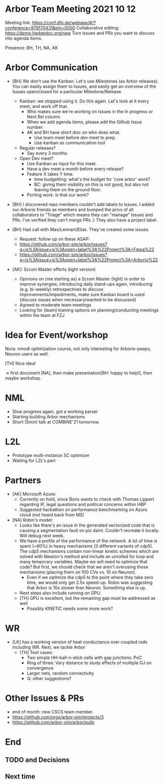 Arbor Team Meeting 2021 10 12
=============================

Meeting link: https://conf.dfn.de/webapp/#/?conference=979170431&pin=0000
Collaborative editing: https://demo.hedgedoc.org/new
Turn Issues and PRs you want to discuss into agenda items.

Presence: BH, TH, NA, AK

Arbor Communication
===================

* [BH] We don't use the Kanban. Let's use Milestones (as Arbor releases). You can easily assign them to Issues, and easily get an overview of the Issues open/closed for a particular Milestone/Release.
    * Kanban: we stopped using it. Do this again. Let's look at it every meet, and work off that.
        * Who makes sure we're working on Issues in the In progress or Next Rel column.
        * When we add agenda items, please add the Github Issue number.
        * AK and BH have short disc on who does what.
            * Use team meet before dev meet to prep.
            * Use kanban as communication tool
    * Regular releases?
        * Say every 3 months
    * Open Dev meet?
        * Use Kanban as input for this meet.
        * Have a dev meet a month before every release?
        * Feature X takes Y time.
            * time budgetting: what's the budget for 'core arbor' work?
            * BC: giving them visibility on this is not good, but also not leaving them on the ground floor.
        * Porting work: is that _our_ work?
* [BH] I discovered repo members couldn't add labels to Issues. I added our Arborio friends as members and bumped the privs of all collaborators to "Triage" which means they can "manage" Issues and PRs. I've verified they can't merge PRs :) They also have a project label.
* [BH] Had call with Max/Lennart/Elias. They've created some issues.
    * Request: follow up on these ASAP:
    * https://github.com/arbor-sim/arbor/issues?q=is%3Aissue+is%3Aopen+label%3A%22Project%3A+Fippa%22
    * https://github.com/arbor-sim/arbor/issues?q=is%3Aissue+is%3Aopen+label%3A%22Project%3A+Arborio%22

* [AK]: Scrum Master efforts (light version)
    * Opinions on (me starting as) a Scrum Master (light) in order to improve synergies; introducing daily stand-ups again, introducing (e.g. bi-weekly) retrospectives to discuss improvements/impediments, make sure Kanban board is used (discuss issues when necessary/wanted to be discussed)
    * Agreed to moderate team meetings
    * Looking for (team) training options on planning/conducting meetings within the team at FZJ


Idea for Event/workshop
=======================

Nora: nmodl optimization course, not only interesting for Arborio-peeps, Neuron users as well.

[TH] Nice idea!

-> first document [NA], then make presentation[BH: happy to help!], then maybe workshop.

# NML

- Slow progress again, got a working parser
- Starting building Arbor mechanisms
- Short (5min) talk at COMBINE'21 tomorrow.

# L2L

- Prototype multi-instance SC optimizer
- Waiting for L2L's part

Partners
========

* [AK] Microsoft Azure:
    * Currently on hold, since Boris wants to check with Thomas Lippert regarding IP, legal questions and political concerns within HBP
    * Suggested hackathon on performance benchmarking on Azure cloud (not heard back from MS)
* [NA] Robin's model:
    * Looks like there's an issue in the generated vectorized code that is causing a segmentation fault on piz daint. Couldn't recreate it locally. Will debug next week. 
    * We have a profile of the performance of the network. A lot of time is spent (~60%) in heavy mechanisms (3 different variants of cdp5). The cdp5 mechanisms contain non-linear kinetic schemes which are solved with Newton's method and include an unrolled for loop and many temporary variables. Maybe we will need to optimize that code? But first, we should check that we aren't overusing those mechanisms (placing them on 100 CVs vs. 10 on Neuron). 
        * Even if we optimize the cdp5 to the point where they take zero time, we would only get 2.5x speed-up. Robin was suggesting that Arbor is 10x slower than Neuron. Something else is up.
    * Next steps also include running on GPU. 
    * [TH] GPU is excellent, but the remaining gap must be addressed as well
      * Possibly KINETIC needs some more work?

# WR

* [LK] has a working version of heat conductance over coupled rods including WR. Next, we tackle Arbor
  * [TH] Test cases: 
    * Two simple HH-ball-n-stick cells with gap junctions: PoC
    * Ring of three: Vary distance to study effects of multiple GJ on convergence
    * Larger nets, random connectivity
    * Q: other suggestions?

Other Issues & PRs
==================

* end of month: new CSCS team member.
* https://github.com/orgs/arbor-sim/projects/3
* https://github.com/arbor-sim/arbor/pulls

End
===

TODO and Decisions
------------------



Next time
---------

